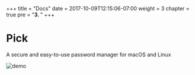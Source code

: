 +++
title = "Docs"
date = 2017-10-09T12:15:06-07:00
weight = 3
chapter = true
pre = "<b>3. </b>"
+++

# Pick
A secure and easy-to-use password manager for macOS and Linux

![demo](https://user-images.githubusercontent.com/4248167/29298817-564f4f54-811f-11e7-9a54-934afa1374df.gif)
